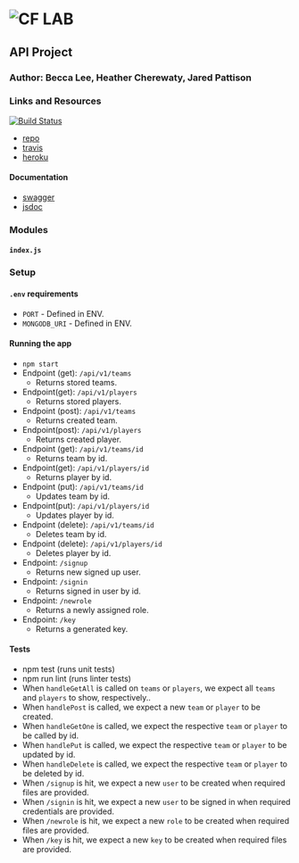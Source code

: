 ![CF](http://i.imgur.com/7v5ASc8.png) LAB
=================================================

## API Project

### Author: Becca Lee, Heather Cherewaty, Jared Pattison

### Links and Resources
[![Build Status](https://www.travis-ci.com/hcherewaty/API-Server.svg?branch=master)](https://www.travis-ci.com/hcherewaty/API-Server)

* [repo](https://github.com/hcherewaty/API-Server)
* [travis](https://www.travis-ci.com/hcherewaty/API-Server)
* [heroku](https://api-server-hbj.herokuapp.com/)


#### Documentation
* [swagger](https://api-server-hbj.herokuapp.com/docs/config/swagger.json) 
* [jsdoc](https://api-server-hbj.herokuapp.com/docs/) 

### Modules
#### `index.js`

### Setup
#### `.env` requirements
* `PORT` - Defined in ENV.
* `MONGODB_URI` - Defined in ENV.

#### Running the app
* `npm start`
* Endpoint (get): `/api/v1/teams`
  * Returns stored teams.
* Endpoint(get): `/api/v1/players`
  * Returns stored players.
* Endpoint (post): `/api/v1/teams`
  * Returns created team.
* Endpoint(post): `/api/v1/players`
  * Returns created player.
* Endpoint (get): `/api/v1/teams/id`
  * Returns team by id.
* Endpoint(get): `/api/v1/players/id`
  * Returns player by id.
* Endpoint (put): `/api/v1/teams/id`
  * Updates team by id.
* Endpoint(put): `/api/v1/players/id`
  * Updates player by id.
* Endpoint (delete): `/api/v1/teams/id`
  * Deletes team by id.
* Endpoint (delete): `/api/v1/players/id`
  * Deletes player by id.
* Endpoint: `/signup`
  * Returns new signed up user.
* Endpoint: `/signin`
  * Returns signed in user by id.
* Endpoint: `/newrole`
  * Returns a newly assigned role.
* Endpoint: `/key`
  * Returns a generated key.

  
#### Tests
* npm test (runs unit tests)
* npm run lint (runs linter tests)
* When `handleGetAll` is called on `teams` or `players`, we expect all `teams` and `players` to show, respectively..
* When `handlePost` is called, we expect a new `team` or `player` to be created.
* When `handleGetOne` is called, we expect the respective `team` or `player` to be called by id. 
* When `handlePut` is called, we expect the respective `team` or `player` to be updated by id.
* When `handleDelete` is called, we expect the respective `team` or `player` to be deleted by id.
* When `/signup` is hit, we expect a new `user` to be created when required files are provided.
* When `/signin` is hit, we expect a new `user` to be signed in when required credentials are provided.
* When `/newrole` is hit, we expect a new `role` to be created when required files are provided.
* When `/key` is hit, we expect a new `key` to be created when required files are provided.            
